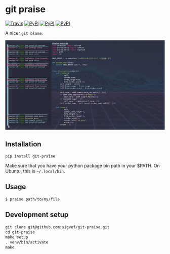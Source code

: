 # git praise
[![Travis](https://img.shields.io/travis/sigvef/git-praise.svg)](https://travis-ci.org/sigvef/git-praise)
[![PyPI](https://img.shields.io/pypi/v/git-praise.svg)](https://pypi.python.org/pypi/git-praise)
[![PyPI](https://img.shields.io/pypi/l/git-praise.svg)](https://pypi.python.org/pypi/git-praise)
[![PyPI](https://img.shields.io/pypi/pyversions/git-praise.svg)](https://pypi.python.org/pypi/git-praise)

A nicer `git blame`.


![Screenshot  of git praise](https://github.com/sigvef/git-praise/blob/master/git-praise.png?raw=true)

## Installation

```
pip install git-praise
```

Make sure that you have your python package bin path in your $PATH.
On Ubuntu, this is `~/.local/bin`.

## Usage

```
$ praise path/to/my/file
```

## Development setup

```
git clone git@github.com:sigvef/git-praise.git
cd git-praise
make setup
. venv/bin/activate
make
```
